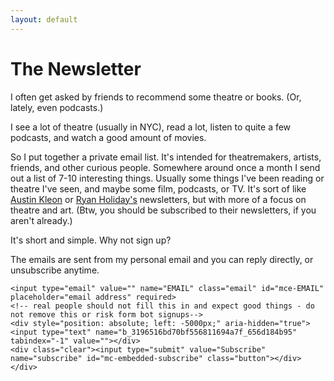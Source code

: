 ```yaml
---
layout: default
---
```


# The Newsletter

I often get asked by friends to recommend some theatre or books. (Or, lately, even podcasts.)

I see a lot of theatre (usually in NYC), read a lot, listen to quite a few podcasts, and watch a good amount of movies.

So I put together a private email list. It's intended for theatremakers, artists, friends, and other curious people. Somewhere around once a month I send out a list of 7-10 interesting things. Usually some things I've been reading or theatre I've seen, and maybe some film, podcasts, or TV.  It's sort of like [Austin Kleon](https://austinkleon.com/newsletter/) or [Ryan Holiday's](https://ryanholiday.net/reading-newsletter/) newsletters, but with more of a focus on theatre and art. (Btw, you should be subscribed to their newsletters, if you aren't already.)  

It's short and simple. Why not sign up?

The emails are sent from my personal email and you can reply directly, or unsubscribe anytime.

<!-- Begin MailChimp Signup Form -->
<div class="pb3">
<link href="//cdn-images.mailchimp.com/embedcode/horizontal-slim-10_7.css" rel="stylesheet" type="text/css">
<div id="mc_embed_signup">
<form action="//markettheatre.us13.list-manage.com/subscribe/post?u=3196516bd70bf556811694a7f&amp;id=656d184b95" method="post" id="mc-embedded-subscribe-form" name="mc-embedded-subscribe-form" class="validate" target="_blank" novalidate>
    <div id="mc_embed_signup_scroll">

	<input type="email" value="" name="EMAIL" class="email" id="mce-EMAIL" placeholder="email address" required>
    <!-- real people should not fill this in and expect good things - do not remove this or risk form bot signups-->
    <div style="position: absolute; left: -5000px;" aria-hidden="true"><input type="text" name="b_3196516bd70bf556811694a7f_656d184b95" tabindex="-1" value=""></div>
    <div class="clear"><input type="submit" value="Subscribe" name="subscribe" id="mc-embedded-subscribe" class="button"></div>
    </div>
</form>
</div>
</div>
<!--End mc_embed_signup-->
